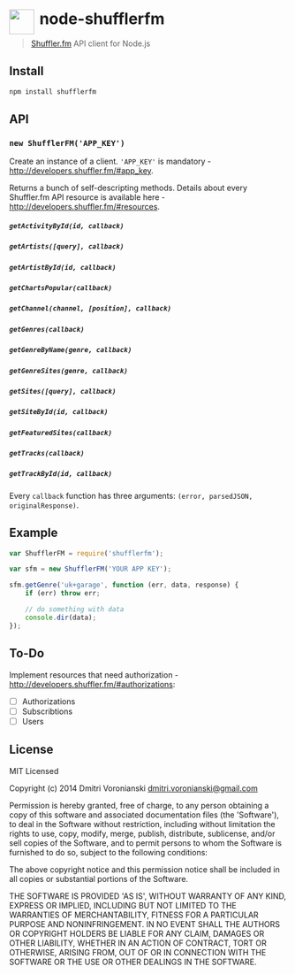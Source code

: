 # <img src="https://d1v2xm8p2pd3wl.cloudfront.net/assets/static/images/shuffler_logo_200.png" width="45" align="left">&nbsp;node-shufflerfm

> [Shuffler.fm](https://shuffler.fm) API client for Node.js

## Install

```javascript
npm install shufflerfm
```

## API

### `new ShufflerFM('APP_KEY')`

Create an instance of a client. `'APP_KEY'` is mandatory - http://developers.shuffler.fm/#app_key.

Returns a bunch of self-descripting methods. Details about every Shuffler.fm API resource is available here - http://developers.shuffler.fm/#resources.

##### `getActivityById(id, callback)`

##### `getArtists([query], callback)`
##### `getArtistById(id, callback)`

##### `getChartsPopular(callback)`

##### `getChannel(channel, [position], callback)`

##### `getGenres(callback)`
##### `getGenreByName(genre, callback)`
##### `getGenreSites(genre, callback)`

##### `getSites([query], callback)`
##### `getSiteById(id, callback)`
##### `getFeaturedSites(callback)`

##### `getTracks(callback)`
##### `getTrackById(id, callback)`

Every `callback` function has three arguments: `(error, parsedJSON, originalResponse)`.

## Example

```javascript
var ShufflerFM = require('shufflerfm');

var sfm = new ShufflerFM('YOUR APP KEY');

sfm.getGenre('uk+garage', function (err, data, response) {
    if (err) throw err;

    // do something with data
    console.dir(data);
});
```

## To-Do

Implement resources that need authorization - http://developers.shuffler.fm/#authorizations:

- [ ] Authorizations
- [ ] Subscribtions
- [ ] Users

## License

MIT Licensed

Copyright (c) 2014 Dmitri Voronianski [dmitri.voronianski@gmail.com](mailto:dmitri.voronianski@gmail.com)

Permission is hereby granted, free of charge, to any person obtaining a copy of this software and associated documentation files (the 'Software'), to deal in the Software without restriction, including without limitation the rights to use, copy, modify, merge, publish, distribute, sublicense, and/or sell copies of the Software, and to permit persons to whom the Software is furnished to do so, subject to the following conditions:

The above copyright notice and this permission notice shall be included in all copies or substantial portions of the Software.

THE SOFTWARE IS PROVIDED 'AS IS', WITHOUT WARRANTY OF ANY KIND, EXPRESS OR IMPLIED, INCLUDING BUT NOT LIMITED TO THE WARRANTIES OF MERCHANTABILITY, FITNESS FOR A PARTICULAR PURPOSE AND NONINFRINGEMENT. IN NO EVENT SHALL THE AUTHORS OR COPYRIGHT HOLDERS BE LIABLE FOR ANY CLAIM, DAMAGES OR OTHER LIABILITY, WHETHER IN AN ACTION OF CONTRACT, TORT OR OTHERWISE, ARISING FROM, OUT OF OR IN CONNECTION WITH THE SOFTWARE OR THE USE OR OTHER DEALINGS IN THE SOFTWARE.
